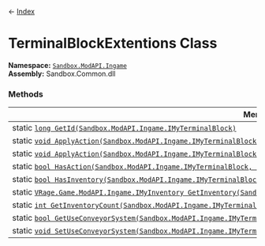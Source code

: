 ← [Index](index)
# TerminalBlockExtentions Class
**Namespace:** [`Sandbox.ModAPI.Ingame`](Sandbox.ModAPI.Ingame)  
**Assembly:** Sandbox.Common.dll  
### Methods
|Member|Description|
|---|---|
|static [`long GetId(Sandbox.ModAPI.Ingame.IMyTerminalBlock)`](Sandbox.ModAPI.Ingame.GetId)||
|static [`void ApplyAction(Sandbox.ModAPI.Ingame.IMyTerminalBlock, string)`](Sandbox.ModAPI.Ingame.ApplyAction)||
|static [`void ApplyAction(Sandbox.ModAPI.Ingame.IMyTerminalBlock, string, List<Sandbox.ModAPI.Ingame.TerminalActionParameter>)`](Sandbox.ModAPI.Ingame.ApplyAction)||
|static [`bool HasAction(Sandbox.ModAPI.Ingame.IMyTerminalBlock, string)`](Sandbox.ModAPI.Ingame.HasAction)||
|static [`bool HasInventory(Sandbox.ModAPI.Ingame.IMyTerminalBlock)`](Sandbox.ModAPI.Ingame.HasInventory)||
|static [`VRage.Game.ModAPI.Ingame.IMyInventory GetInventory(Sandbox.ModAPI.Ingame.IMyTerminalBlock, int)`](Sandbox.ModAPI.Ingame.GetInventory)||
|static [`int GetInventoryCount(Sandbox.ModAPI.Ingame.IMyTerminalBlock)`](Sandbox.ModAPI.Ingame.GetInventoryCount)||
|static [`bool GetUseConveyorSystem(Sandbox.ModAPI.Ingame.IMyTerminalBlock)`](Sandbox.ModAPI.Ingame.GetUseConveyorSystem)||
|static [`void SetUseConveyorSystem(Sandbox.ModAPI.Ingame.IMyTerminalBlock, bool)`](Sandbox.ModAPI.Ingame.SetUseConveyorSystem)||
